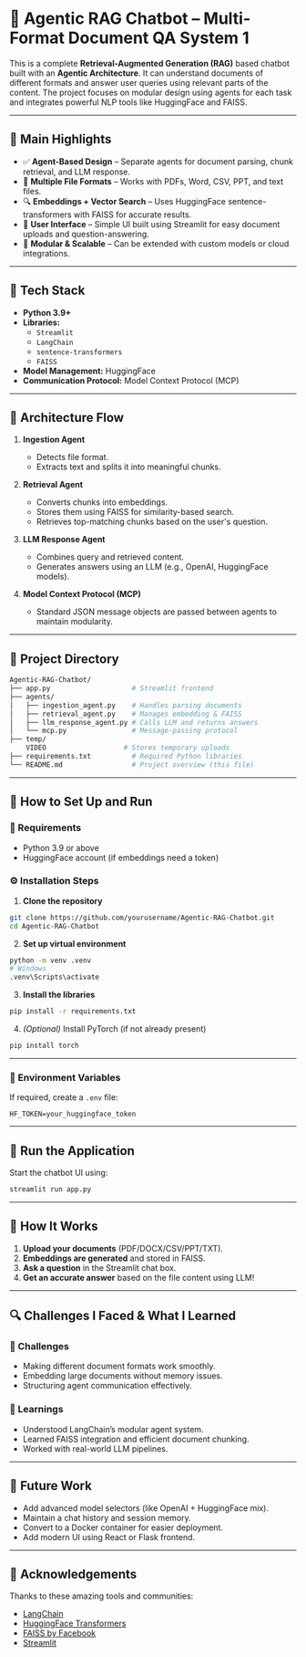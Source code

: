 # 🧠 Agentic RAG Chatbot – Multi-Format Document QA System 1

This is a complete **Retrieval-Augmented Generation (RAG)** based chatbot built with an **Agentic Architecture**. It can understand documents of different formats and answer user queries using relevant parts of the content. The project focuses on modular design using agents for each task and integrates powerful NLP tools like HuggingFace and FAISS.

---

## 🌟 Main Highlights

- ✅ **Agent-Based Design** – Separate agents for document parsing, chunk retrieval, and LLM response.
- 📂 **Multiple File Formats** – Works with PDFs, Word, CSV, PPT, and text files.
- 🔍 **Embeddings + Vector Search** – Uses HuggingFace sentence-transformers with FAISS for accurate results.
- 🎯 **User Interface** – Simple UI built using Streamlit for easy document uploads and question-answering.
- 🚀 **Modular & Scalable** – Can be extended with custom models or cloud integrations.

---

## 🧰 Tech Stack

- **Python 3.9+**
- **Libraries:**
  - `Streamlit`
  - `LangChain`
  - `sentence-transformers`
  - `FAISS`
- **Model Management:** HuggingFace
- **Communication Protocol:** Model Context Protocol (MCP)

---

## 🧱 Architecture Flow

1. **Ingestion Agent**
   - Detects file format.
   - Extracts text and splits it into meaningful chunks.

2. **Retrieval Agent**
   - Converts chunks into embeddings.
   - Stores them using FAISS for similarity-based search.
   - Retrieves top-matching chunks based on the user's question.

3. **LLM Response Agent**
   - Combines query and retrieved content.
   - Generates answers using an LLM (e.g., OpenAI, HuggingFace models).

4. **Model Context Protocol (MCP)**
   - Standard JSON message objects are passed between agents to maintain modularity.

---

## 📁 Project Directory

```bash
Agentic-RAG-Chatbot/
├── app.py                    # Streamlit frontend
├── agents/
│   ├── ingestion_agent.py    # Handles parsing documents
│   ├── retrieval_agent.py    # Manages embedding & FAISS
│   ├── llm_response_agent.py # Calls LLM and returns answers
│   └── mcp.py                # Message-passing protocol
├── temp/  
    VIDEO                   # Stores temporary uploads
├── requirements.txt          # Required Python libraries
└── README.md                 # Project overview (this file)
```

---

## 🚀 How to Set Up and Run

### 📌 Requirements

- Python 3.9 or above
- HuggingFace account (if embeddings need a token)

### ⚙️ Installation Steps

1. **Clone the repository**
```bash
git clone https://github.com/yourusername/Agentic-RAG-Chatbot.git
cd Agentic-RAG-Chatbot
```

2. **Set up virtual environment**
```bash
python -m venv .venv
# Windows
.venv\Scripts\activate
```

3. **Install the libraries**
```bash
pip install -r requirements.txt
```

4. *(Optional)* Install PyTorch (if not already present)
```bash
pip install torch
```

---

### 🔐 Environment Variables

If required, create a `.env` file:
```env
HF_TOKEN=your_huggingface_token
```

---

## 🏃 Run the Application

Start the chatbot UI using:

```bash
streamlit run app.py
```

---

## 💬 How It Works

1. **Upload your documents** (PDF/DOCX/CSV/PPT/TXT).
2. **Embeddings are generated** and stored in FAISS.
3. **Ask a question** in the Streamlit chat box.
4. **Get an accurate answer** based on the file content using LLM!

---

## 🔍 Challenges I Faced & What I Learned

### 💢 Challenges
- Making different document formats work smoothly.
- Embedding large documents without memory issues.
- Structuring agent communication effectively.

### 📘 Learnings
- Understood LangChain’s modular agent system.
- Learned FAISS integration and efficient document chunking.
- Worked with real-world LLM pipelines.

---

## 🚧 Future Work

- Add advanced model selectors (like OpenAI + HuggingFace mix).
- Maintain a chat history and session memory.
- Convert to a Docker container for easier deployment.
- Add modern UI using React or Flask frontend.

---

## 🙏 Acknowledgements

Thanks to these amazing tools and communities:

- [LangChain](https://github.com/langchain-ai/langchain)
- [HuggingFace Transformers](https://huggingface.co/sentence-transformers)
- [FAISS by Facebook](https://github.com/facebookresearch/faiss)
- [Streamlit](https://streamlit.io)

